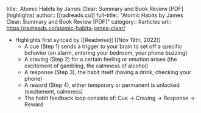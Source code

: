 title:: Atomic Habits by James Clear: Summary and Book Review [PDF] (highlights)
author:: [[radreads.co]]
full-title:: "Atomic Habits by James Clear: Summary and Book Review [PDF]"
category:: #articles
url:: https://radreads.co/atomic-habits-james-clear/

- Highlights first synced by [[Readwise]] [[Nov 19th, 2022]]
	- A cue (Step 1) sends a trigger to your brain to set off a specific behavior (an alarm, entering your bedroom, your phone buzzing)
	- A craving (Step 2) for a certain feeling or emotion arises (the excitement of gambling, the calmness of alcohol)
	- A response (Step 3), the habit itself (having a drink, checking your phone)
	- A reward (Step 4), either temporary or permanent is unlocked (excitement, calmness)
	- The habit feedback loop consists of: Cue → Craving → Response → Reward